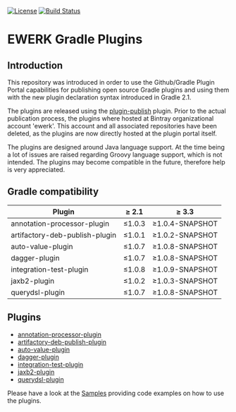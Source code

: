 [![License](http://img.shields.io/badge/license-Apache%202.0-brightgreen.svg?style=flat)](http://www.apache.org/licenses/LICENSE-2.0) [![Build Status](http://img.shields.io/travis/ewerk/gradle-plugins.svg?style=flat)](https://travis-ci.org/ewerk/gradle-plugins)

# EWERK Gradle Plugins
## Introduction
This repository was introduced in order to use the Github/Gradle Plugin Portal
capabilities for publishing open source Gradle plugins and using them with the new plugin
declaration syntax introduced in Gradle 2.1.

The plugins are released using the [plugin-publish](https://plugins.gradle.org/plugin/com.gradle.plugin-publish) plugin.
Prior to the actual publication process, the plugins where hosted at Bintray organizational
account 'ewerk'. This account and all associated repositories have been deleted, as the plugins
are now directly hosted at the plugin portal itself.

The plugins are designed around Java language support. At the time being a lot of issues are raised
regarding Groovy language support, which is not intended. The plugins may become compatible in the future, 
therefore help is very appreciated.

## Gradle compatibility
|Plugin|≥ 2.1|≥ 3.3|
|---|---|---|
|annotation-processor-plugin|≤1.0.3|≥1.0.4-SNAPSHOT|
|artifactory-deb-publish-plugin|≤1.0.1|≥1.0.2-SNAPSHOT|
|auto-value-plugin|≤1.0.7|≥1.0.8-SNAPSHOT|
|dagger-plugin|≤1.0.7|≥1.0.8-SNAPSHOT|
|integration-test-plugin|≤1.0.8|≥1.0.9-SNAPSHOT|
|jaxb2-plugin|≤1.0.2|≥1.0.3-SNAPSHOT|
|querydsl-plugin|≤1.0.7|≥1.0.8-SNAPSHOT|


## Plugins
* [annotation-processor-plugin](https://github.com/ewerk/gradle-plugins/tree/master/annotation-processor-plugin)
* [artifactory-deb-publish-plugin](https://github.com/ewerk/gradle-plugins/tree/master/artifactory-deb-publish-plugin)
* [auto-value-plugin](https://github.com/ewerk/gradle-plugins/tree/master/auto-value-plugin)
* [dagger-plugin](https://github.com/ewerk/gradle-plugins/tree/master/dagger-plugin)
* [integration-test-plugin](https://github.com/ewerk/gradle-plugins/tree/master/integration-test-plugin)
* [jaxb2-plugin](https://github.com/ewerk/gradle-plugins/tree/master/jaxb2-plugin)
* [querydsl-plugin](https://github.com/ewerk/gradle-plugins/tree/master/querydsl-plugin)

Please have a look at the [Samples](https://github.com/ewerk/gradle-plugins-samples) providing code examples on how to use the plugins.
